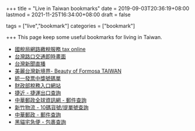 +++
title = "Live in Taiwan bookmarks"
date = 2019-09-03T20:36:19+08:00
lastmod = 2021-11-25T16:34:00+08:00
draft = false

tags = ["live","bookmark"]
categories = ["bookmark"]

+++
This page keep some useful bookmarks for living in Taiwan.
<!--more-->

- [國稅局網路繳稅服務 tax online](https://paytax.nat.gov.tw/)
- [台灣路口交通即時畫面](https://cctv.taskinghouse.com/)
- [台灣新聞直播](https://cctv.taskinghouse.com/tv/)
- [美麗台灣新境界- Beauty of Formosa TAIWAN](https://www.twbest1.com/)
- [統一發票中獎號碼單](https://invoice.etax.nat.gov.tw/)
- [財政部稅務入口網站](https://www.etax.nat.gov.tw/etwmain/?orgId=FDC)
- [捷近 - 捷運出口查詢](https://mrtexit.com/?dest=%E5%B8%AB%E5%A4%A7%E5%85%AC%E9%A4%A8%E6%A0%A1%E5%8D%80)
- [中華郵政全球資訊網 - 郵件查詢](http://postserv.post.gov.tw/pstmail/main_mail.html)
- [新竹物流 - 10碼貨號/提單號查詢](https://www.hct.com.tw/search/searchgoods_n.aspx)
- [中華郵政 - 郵件查詢](https://postserv.post.gov.tw/pstmail/main_mail.html?targetTxn=EB500100)
- [黑貓宅急便 - 包裹查詢](https://www.t-cat.com.tw/inquire/trace.aspx)
